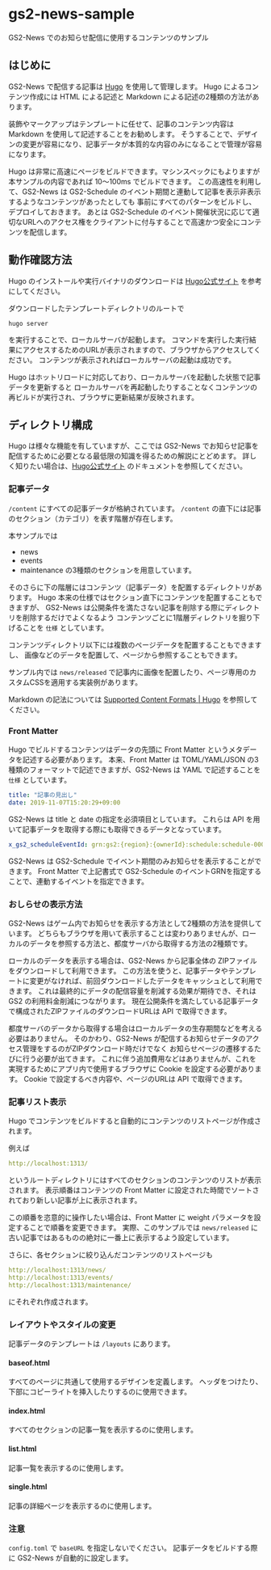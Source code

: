 # gs2-news-sample

GS2-News でのお知らせ配信に使用するコンテンツのサンプル

## はじめに

GS2-News で配信する記事は [Hugo](https://gohugo.io/) を使用して管理します。
Hugo によるコンテンツ作成には HTML による記述と Markdown による記述の2種類の方法があります。

装飾やマークアップはテンプレートに任せて、記事のコンテンツ内容は Markdown を使用して記述することをお勧めします。
そうすることで、デザインの変更が容易になり、記事データが本質的な内容のみになることで管理が容易になります。

Hugo は非常に高速にページをビルドできます。マシンスペックにもよりますが本サンプルの内容であれば 10～100ms でビルドできます。
この高速性を利用して、GS2-News は GS2-Schedule のイベント期間と連動して記事を表示非表示するようなコンテンツがあったとしても
事前にすべてのパターンをビルドし、デプロイしておきます。
あとは GS2-Schedule のイベント開催状況に応じて適切なURLへのアクセス権をクライアントに付与することで高速かつ安全にコンテンツを配信します。

## 動作確認方法

Hugo のインストールや実行バイナリのダウンロードは  [Hugo公式サイト](https://gohugo.io/) を参考にしてください。

ダウンロードしたテンプレートディレクトリのルートで

```shell script
hugo server
```

を実行することで、ローカルサーバが起動します。
コマンドを実行した実行結果にアクセスするためのURLが表示されますので、ブラウザからアクセスしてください。
コンテンツが表示されればローカルサーバの起動は成功です。

Hugo はホットリロードに対応しており、ローカルサーバを起動した状態で記事データを更新すると
ローカルサーバを再起動したりすることなくコンテンツの再ビルドが実行され、ブラウザに更新結果が反映されます。

## ディレクトリ構成

Hugo は様々な機能を有していますが、ここでは GS2-News でお知らせ記事を配信するために必要となる最低限の知識を得るための解説にとどめます。
詳しく知りたい場合は、[Hugo公式サイト](https://gohugo.io/) のドキュメントを参照してください。

### 記事データ

`/content` にすべての記事データが格納されています。
`/content` の直下には記事のセクション（カテゴリ）を表す階層が存在します。

本サンプルでは
- news
- events
- maintenance
の3種類のセクションを用意しています。

そのさらに下の階層にはコンテンツ（記事データ）を配置するディレクトリがあります。
Hugo 本来の仕様ではセクション直下にコンテンツを配置することもできますが、
GS2-News は公開条件を満たさない記事を削除する際にディレクトリを削除するだけでよくなるよう
コンテンツごとに1階層ディレクトリを掘り下げることを `仕様` としています。

コンテンツディレクトリ以下には複数のページデータを配置することもできますし、
画像などのデータを配置して、ページから参照することもできます。

サンプル内では `news/released` で記事内に画像を配置したり、ページ専用のカスタムCSSを適用する実装例があります。

Markdown の記法については [Supported Content Formats | Hugo](https://gohugo.io/content-management/formats/) を参照してください。

### Front Matter

Hugo でビルドするコンテンツはデータの先頭に Front Matter というメタデータを記述する必要があります。
本来、Front Matter は TOML/YAML/JSON の3種類のフォーマットで記述できますが、GS2-News は YAML で記述することを `仕様` としています。

```yaml
title: "記事の見出し"
date: 2019-11-07T15:20:29+09:00
```

GS2-News は title と date の指定を必須項目としています。
これらは API を用いて記事データを取得する際にも取得できるデータとなっています。

```yaml
x_gs2_scheduleEventId: grn:gs2:{region}:{ownerId}:schedule:schedule-0001:event:event-0001
```

GS2-News は GS2-Schedule でイベント期間のみお知らせを表示することができます。
Front Matter で上記書式で GS2-Schedule のイベントGRNを指定することで、連動するイベントを指定できます。

### おしらせの表示方法

GS2-News はゲーム内でお知らせを表示する方法として2種類の方法を提供しています。
どちらもブラウザを用いて表示することは変わりありませんが、ローカルのデータを参照する方法と、都度サーバから取得する方法の2種類です。

ローカルのデータを表示する場合は、GS2-News から記事全体の ZIPファイルをダウンロードして利用できます。
この方法を使うと、記事データやテンプレートに変更がなければ、前回ダウンロードしたデータをキャッシュとして利用できます。
これは最終的にデータの配信容量を削減する効果が期待でき、それは GS2 の利用料金削減につながります。
現在公開条件を満たしている記事データで構成されたZIPファイルのダウンロードURLは API で取得できます。

都度サーバのデータから取得する場合はローカルデータの生存期間などを考える必要はありません。
そのかわり、GS2-News が配信するお知らせデータのアクセス管理をするのがZIPダウンロード時だけでなく
お知らせページの遷移するたびに行う必要が出てきます。
これに伴う追加費用などはありませんが、これを実現するためにアプリ内で使用するブラウザに Cookie を設定する必要があります。
Cookie で設定するべき内容や、ページのURLは API で取得できます。

### 記事リスト表示

Hugo でコンテンツをビルドすると自動的にコンテンツのリストページが作成されます。

例えば
```yaml
http://localhost:1313/
```
というルートディレクトリにはすべてのセクションのコンテンツのリストが表示されます。
表示順番はコンテンツの Front Matter に設定された時間でソートされており新しい記事が上に表示されます。

この順番を恣意的に操作したい場合は、Front Matter に weight パラメータを設定することで順番を変更できます。
実際、このサンプルでは `news/released` に古い記事ではあるものの絶対に一番上に表示するよう設定しています。

さらに、各セクションに絞り込んだコンテンツのリストページも

```yaml
http://localhost:1313/news/
http://localhost:1313/events/
http://localhost:1313/maintenance/
```

にそれぞれ作成されます。

### レイアウトやスタイルの変更

記事データのテンプレートは `/layouts` にあります。

#### baseof.html

すべてのページに共通して使用するデザインを定義します。
ヘッダをつけたり、下部にコピーライトを挿入したりするのに使用できます。

#### index.html

すべてのセクションの記事一覧を表示するのに使用します。

#### list.html

記事一覧を表示するのに使用します。

#### single.html

記事の詳細ページを表示するのに使用します。

### 注意

`config.toml` で `baseURL` を指定しないでください。
記事データをビルドする際に GS2-News が自動的に設定します。